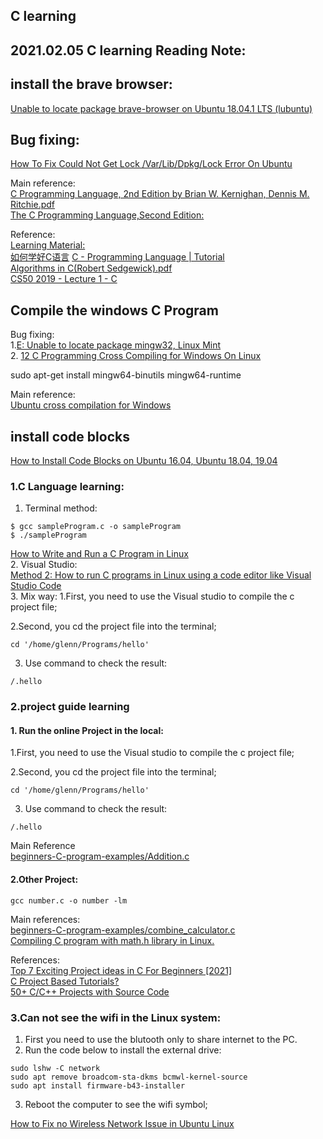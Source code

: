 ## C learning 

## 2021.02.05 C learning Reading Note: 

## install the brave browser:  
[Unable to locate package brave-browser on Ubuntu 18.04.1 LTS (lubuntu)](https://askubuntu.com/questions/1085319/unable-to-locate-package-brave-browser-on-ubuntu-18-04-1-lts-lubuntu) 

## Bug fixing:  
[How To Fix Could Not Get Lock /Var/Lib/Dpkg/Lock Error On Ubuntu](https://phoenixnap.com/kb/fix-could-not-get-lock-error-ubuntu)  


Main reference:   
[C Programming Language, 2nd Edition by Brian W. Kernighan, Dennis M. Ritchie.pdf](https://github.com/kgisl/cs8251/blob/master/files/C%20Programming%20Language%2C%202nd%20Edition%20by%20Brian%20W.%20Kernighan%2C%20Dennis%20M.%20Ritchie.pdf)  
[The C Programming Language,Second Edition:](https://learning.oreilly.com/library/view/c-programming-language/9780133086249/cover.xhtml)  

Reference:  
[Learning Material:](https://github.com/GlennOu66304/CS-RESOURS-CENTER/blob/master/C%20language/C%20Learning.md)  
[如何学好C语言](https://coolshell.cn/articles/4102.html)
[C - Programming Language | Tutorial](https://www.youtube.com/watch?v=igv48oGvlPk&list=PLLAZ4kZ9dFpMlt_8ZAs3ltQNeVQ9WITia)  
[Algorithms in C(Robert Sedgewick).pdf](https://github.com/muditbac/Reading/blob/master/Algorithms%20in%20C(Robert%20Sedgewick).pdf)  
[CS50 2019 - Lecture 1 - C](https://www.youtube.com/watch?v=e9Eds2Rc_x8)  

## Compile the windows C Program

Bug fixing:  
1.[E: Unable to locate package mingw32, Linux Mint](https://unix.stackexchange.com/questions/367570/e-unable-to-locate-package-mingw32-linux-mint)  
2. [12 C Programming Cross Compiling for Windows On Linux](https://www.youtube.com/watch?v=r5NqaJ9d17w)  

sudo apt-get install mingw64-binutils mingw64-runtime

Main reference:  
[Ubuntu cross compilation for Windows](http://retroshare.sourceforge.net/wiki/index.php/Ubuntu_cross_compilation_for_Windows)  

## install code blocks
[How to Install Code Blocks on Ubuntu 16.04, Ubuntu 18.04, 19.04](https://www.linuxbabe.com/ubuntu/install-code-blocks-ubuntu-16-04-17-04#:~:text=Code%20Blocks%20is%20a%20free,on%20Linux%2C%20Mac%2C%20Windows.&text=Supports%20multiple%20compilers%20including%20GCC,system%20and%20optional%20Make%20support.)

### 1.C Language learning:
1. Terminal method: 
```
$ gcc sampleProgram.c -o sampleProgram
$ ./sampleProgram
```
[How to Write and Run a C Program in Linux](https://vitux.com/how-to-write-and-run-a-c-program-in-linux/)   
2. Visual Studio:  
[Method 2: How to run C programs in Linux using a code editor like Visual Studio Code](https://itsfoss.com/run-c-program-linux/)  
3. Mix way:
1.First, you need to use the Visual studio to compile the c project file;  

2.Second, you cd the project file into the terminal;  
```
cd '/home/glenn/Programs/hello'
```
3. Use command to check the result:  
```
/.hello
```

### 2.project guide learning
#### 1. Run the online Project in the local:
1.First, you need to use the Visual studio to compile the c project file;  

2.Second, you cd the project file into the terminal;  
```
cd '/home/glenn/Programs/hello'
```
3. Use command to check the result:  
```
/.hello
```


Main Reference  
[beginners-C-program-examples/Addition.c](https://github.com/gouravthakur39/beginners-C-program-examples/blob/master/Addition.c)  

#### 2.Other Project: 

```
gcc number.c -o number -lm
```

Main references:   
[beginners-C-program-examples/combine_calculator.c](https://github.com/gouravthakur39/beginners-C-program-examples/blob/master/combine_calculator.c)   
[Compiling C program with math.h library in Linux.](https://www.includehelp.com/c-programming-questions/compiling-program-with-math-library-linux.aspx)    

References:  
[Top 7 Exciting Project ideas in C For Beginners [2021]](https://www.upgrad.com/blog/project-ideas-in-c-for-beginners/)    
[C Project Based Tutorials?](https://www.reddit.com/r/C_Programming/comments/872rlt/c_project_based_tutorials/)  
[50+ C/C++ Projects with Source Code](https://www.codewithc.com/c-projects-with-source-code/)  
### 3.Can not see the wifi in the Linux system:

1. First you need to use the blutooth only to share internet to the PC.
2. Run the code below to install the external drive:
```
sudo lshw -C network
sudo apt remove broadcom-sta-dkms bcmwl-kernel-source
sudo apt install firmware-b43-installer
```

3. Reboot the computer to see the wifi symbol;

[How to Fix no Wireless Network Issue in Ubuntu Linux](https://itsfoss.com/fix-no-wireless-network-ubuntu/)
